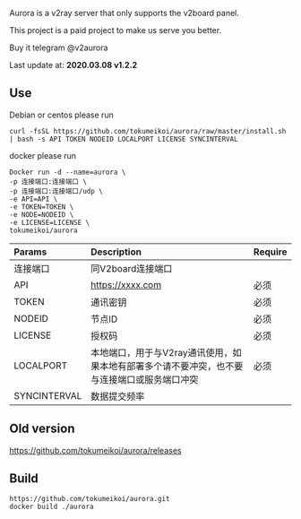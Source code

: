 Aurora is a v2ray server that only supports the v2board panel.

This project is a paid project to make us serve you better.

Buy it telegram @v2aurora

Last update at: **2020.03.08 v1.2.2**

## Use

Debian or centos please run
```
curl -fsSL https://github.com/tokumeikoi/aurora/raw/master/install.sh | bash -s API TOKEN NODEID LOCALPORT LICENSE SYNCINTERVAL
```

docker please run
```
Docker run -d --name=aurora \
-p 连接端口:连接端口 \
-p 连接端口:连接端口/udp \
-e API=API \
-e TOKEN=TOKEN \
-e NODE=NODEID \
-e LICENSE=LICENSE \
tokumeikoi/aurora
```

|Params|Description|Require|
|:---|:---|:---|
|连接端口|同V2board连接端口||
|API|https://xxxx.com|必须|
|TOKEN|通讯密钥|必须|
|NODEID|节点ID|必须|
|LICENSE|授权码|必须|
|LOCALPORT|本地端口，用于与V2ray通讯使用，如果本地有部署多个请不要冲突，也不要与连接端口或服务端口冲突|必须|
|SYNCINTERVAL|数据提交频率||

## Old version  
https://github.com/tokumeikoi/aurora/releases

## Build
```
https://github.com/tokumeikoi/aurora.git
docker build ./aurora
```
